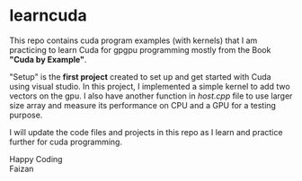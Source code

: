 # learncuda
This repo contains cuda program examples (with kernels) that I am practicing to learn Cuda for gpgpu programming mostly from the Book **"Cuda by Example"**.  

"Setup" is the **first project** created to set up and get started with Cuda using visual studio. In this project, I implemented a simple kernel to add two vectors on the gpu. I also have another function in *host.cpp* file to use larger size array and measure its performance on CPU and a GPU for a testing purpose.

I will update the code files and projects in this repo as I learn and practice further for cuda programming.

Happy Coding  
Faizan
